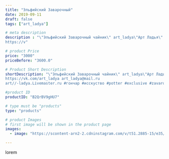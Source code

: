 ```yaml
---
title: "Эльфийский Заварочный"
date: 2019-09-11
draft: false
tags: ["art_ladya"]

# meta description
description : "\"Эльфийский Заварочный чайник\" art_ladya\"Арт Ладья\" Гончарная мастерская в Нижнем Новгороде. Изготовление керамики и мастер//-классы по обучению. 
https://v"

# product Price
price: "3000"
priceBefore: "3600.0"

# Product Short Description
shortDescription: "\"Эльфийский Заварочный чайник\" art_ladya\"Арт Ладья\" Гончарная мастерская в Нижнем Новгороде. Изготовление керамики и мастер//-классы по обучению. 
https://vk.com/art_ladya art_ladya@mail.ru 
art//-ladya.Livemaster.ru #гончар #исскуство #potter #exclusive #zavarotnyuk #керамикаручнаяработа #керамиканазаказ #handmade #керамика #гончарнаяпосуда #эксклюзивнаякерамика #painter #tea #decor #ceramicar #nntoday #claygoods #restaurant #earthenware #ceramic #design #kraft #teatradition #ceramicart #teapot #заварочныйчайник #clay #elf #авторскаякерамика"

#product ID
productID: "B2QrBV9gHU7"

# type must be "products"
type: "products"

# product Images
# first image will be shown in the product page
images:
  - image: "https://scontent-arn2-2.cdninstagram.com/v/t51.2885-15/e35/68660769_333156924119964_1478505487623480328_n.jpg?se=7&tp=1&_nc_ht=scontent-arn2-2.cdninstagram.com&_nc_cat=100&_nc_ohc=fQ-rsI7nB6wAX-C55Ne&ccb=7-4&oh=613079807a8cf99f75a873a480327784&oe=6084F67E&_nc_sid=86f79a&ig_cache_key=MjEzMDM5MTgzMjA0NjEwNTkxNQ%3D%3D.2-ccb7-4"

---
```

lorem
